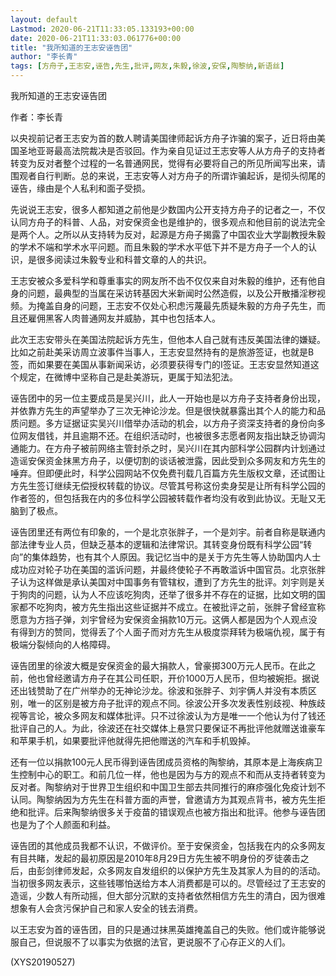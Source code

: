 ```yaml
---
layout: default
Lastmod: 2020-06-21T11:33:05.133193+00:00
date: 2020-06-21T11:33:03.061776+00:00
title: "我所知道的王志安诬告团"
author: "李长青"
tags: [方舟子,王志安,诬告,先生,批评,网友,朱毅,徐波,安保,陶黎纳,新语丝]
---
```


我所知道的王志安诬告团

作者：李长青

以央视前记者王志安为首的数人聘请美国律师起诉方舟子诈骗的案子，近日将由美国圣地亚哥最高法院裁决是否驳回。作为亲自见证过王志安等人从方舟子的支持者转变为反对者整个过程的一名普通网民，觉得有必要将自己的所见所闻写出来，请围观者自行判断。总的来说，王志安等人对方舟子的所谓诈骗起诉，是彻头彻尾的诬告，缘由是个人私利和面子受损。

先说说王志安，很多人都知道之前他是少数国内公开支持方舟子的记者之一，不仅认同方舟子的科普、人品，对安保资金也是维护的，很多观点和他目前的说法完全是两个人。之所以从支持转为反对，起源是方舟子揭露了中国农业大学副教授朱毅的学术不端和学术水平问题。而且朱毅的学术水平低下并不是方舟子一个人的认识，是很多阅读过朱毅专业和科普文章的人的共识。

王志安被众多爱科学和尊重事实的网友所不齿不仅仅来自对朱毅的维护，还有他自身的问题，最典型的当属在采访转基因大米新闻时公然造假，以及公开散播淫秽视频。为掩盖自身的问题，王志安不仅处心积虑污蔑最先质疑朱毅的方舟子先生，而且还雇佣黑客人肉普通网友并威胁，其中也包括本人。

此次王志安带头在美国法院起诉方先生，但他本人自己就有违反美国法律的嫌疑。比如之前赴美采访周立波事件当事人，王志安显然持有的是旅游签证，也就是B签，而如果要在美国从事新闻采访，必须要获得专门的I签证。王志安显然知道这个规定，在微博中坚称自己是赴美游玩，更属于知法犯法。

诬告团中的另一位主要成员是吴兴川，此人一开始也是以方舟子支持者身份出现，并依靠方先生的声望举办了三次无神论沙龙。但是很快就暴露出其个人的能力和品质问题。多方证据证实吴兴川借举办活动的机会，以方舟子资深支持者的身份向多位网友借钱，并且逾期不还。在组织活动时，也被很多志愿者网友指出缺乏协调沟通能力。在方舟子被前网络主管封杀之时，吴兴川在其内部科学公园群内计划通过造谣安保资金抹黑方舟子，以便切割的谈话被泄露，因此受到众多网友和方先生的唾弃。但即便此时，科学公园网站不仅免费刊载几百篇方先生版权文章，还试图让方先生签订继续无偿授权转载的协议。尽管其号称这份卖身契是让所有科学公园的作者签的，但包括我在内的多位科学公园被转载作者均没有收到此协议。无耻又无脑到了极点。

诬告团里还有两位有印象的，一个是北京张胖子，一个是刘宇。前者自称是联通内部法律专业人员，但缺乏基本的逻辑和法律常识。其转变身份既有科学公园“转向”的集体趋势，也有其个人原因。我记忆当中的是关于方先生等人协助国内人士成功应对轮子功在美国的滥诉问题，并最终使轮子不再敢滥诉中国官员。北京张胖子认为这样做是承认美国对中国事务有管辖权，遭到了方先生的批评。刘宇则是关于狗肉的问题，认为人不应该吃狗肉，还举了很多并不存在的证据，比如文明的国家都不吃狗肉，被方先生指出这些证据并不成立。在被批评之前，张胖子曾经宣称愿意为方挡子弹，刘宇曾经为安保资金捐款10万元。这俩人都是因为个人观点没有得到方的赞同，觉得丢了个人面子而对方先生从极度崇拜转为极端仇视，属于有极端分裂倾向的人格障碍。

诬告团里的徐波大概是安保资金的最大捐款人，曾豪掷300万元人民币。在此之前，他也曾经邀请方舟子在其公司任职，开价1000万人民币，但均被婉拒。据说还出钱赞助了在广州举办的无神论沙龙。徐波和张胖子、刘宇俩人并没有本质区别，唯一的区别是被方舟子批评的观点不同。徐波公开多次发表性别歧视、种族歧视等言论，被众多网友和媒体批评。只不过徐波认为方是唯一一个他认为付了钱还批评自己的人。为此，徐波还在社交媒体上悬赏只要保证不再批评他就赠送谁豪车和苹果手机，如果要批评他就得先把他赠送的汽车和手机毁掉。

还有一位以捐款100元人民币得到诬告团成员资格的陶黎纳，其原本是上海疾病卫生控制中心的职工。和前几位一样，他也是因为与方的观点不和而从支持者转变为反对者。陶黎纳对于世界卫生组织和中国卫生部去共同推行的麻疹强化免疫计划不认同。陶黎纳因为方先生在科普方面的声誉，曾邀请方为其观点背书，被方先生拒绝和批评。后来陶黎纳很多关于疫苗的错误观点也被方指出和批评。他参与诬告团也是为了个人颜面和利益。

诬告团的其他成员我都不认识，不做评价。至于安保资金，包括我在内的众多网友有目共睹，发起的最初原因是2010年8月29日方先生被不明身份的歹徒袭击之后，由彭剑律师发起，众多网友自发组织的以保护方先生及其家人为目的的活动。当初很多网友表示，这些钱哪怕送给方本人消费都是可以的。尽管经过了王志安的造谣，少数人有所动摇，但大部分沉默的支持者依然相信方先生的清白，因为很难想象有人会贪污保护自己和家人安全的钱去消费。

以王志安为首的诬告团，目的只是通过抹黑英雄掩盖自己的失败。他们或许能够说服自己，但说服不了以事实为依据的法官，更说服不了心存正义的人们。

(XYS20190527)

